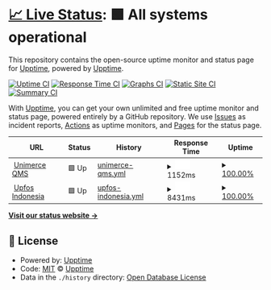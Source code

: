 # [📈 Live Status](https://upptime.github.io/upptime): <!--live status--> **🟩 All systems operational**

This repository contains the open-source uptime monitor and status page for [Upptime](https://upptime.js.org), powered by [Upptime](https://github.com/upptime/upptime).

[![Uptime CI](https://github.com/upptime/upptime/workflows/Uptime%20CI/badge.svg)](https://github.com/upptime/upptime/actions?query=workflow%3A%22Uptime+CI%22)
[![Response Time CI](https://github.com/upptime/upptime/workflows/Response%20Time%20CI/badge.svg)](https://github.com/upptime/upptime/actions?query=workflow%3A%22Response+Time+CI%22)
[![Graphs CI](https://github.com/upptime/upptime/workflows/Graphs%20CI/badge.svg)](https://github.com/upptime/upptime/actions?query=workflow%3A%22Graphs+CI%22)
[![Static Site CI](https://github.com/upptime/upptime/workflows/Static%20Site%20CI/badge.svg)](https://github.com/upptime/upptime/actions?query=workflow%3A%22Static+Site+CI%22)
[![Summary CI](https://github.com/upptime/upptime/workflows/Summary%20CI/badge.svg)](https://github.com/upptime/upptime/actions?query=workflow%3A%22Summary+CI%22)

With [Upptime](https://upptime.js.org), you can get your own unlimited and free uptime monitor and status page, powered entirely by a GitHub repository. We use [Issues](https://github.com/upptime/upptime/issues) as incident reports, [Actions](https://github.com/upptime/upptime/actions) as uptime monitors, and [Pages](https://upptime.github.io/upptime) for the status page.

<!--start: status pages-->
<!-- This summary is generated by Upptime (https://github.com/upptime/upptime) -->
<!-- Do not edit this manually, your changes will be overwritten -->
<!-- prettier-ignore -->
| URL | Status | History | Response Time | Uptime |
| --- | ------ | ------- | ------------- | ------ |
| <img alt="" src="https://icons.duckduckgo.com/ip3/qms.unimerce.id.ico" height="13"> [Unimerce QMS](https://qms.unimerce.id) | 🟩 Up | [unimerce-qms.yml](https://github.com/jourjet/upptime/commits/HEAD/history/unimerce-qms.yml) | <details><summary><img alt="Response time graph" src="./graphs/unimerce-qms/response-time-week.png" height="20"> 1152ms</summary><br><a href="https://upptime.github.io/upptime/history/unimerce-qms"><img alt="Response time 1223" src="https://img.shields.io/endpoint?url=https%3A%2F%2Fraw.githubusercontent.com%2Fjourjet%2Fupptime%2FHEAD%2Fapi%2Funimerce-qms%2Fresponse-time.json"></a><br><a href="https://upptime.github.io/upptime/history/unimerce-qms"><img alt="24-hour response time 977" src="https://img.shields.io/endpoint?url=https%3A%2F%2Fraw.githubusercontent.com%2Fjourjet%2Fupptime%2FHEAD%2Fapi%2Funimerce-qms%2Fresponse-time-day.json"></a><br><a href="https://upptime.github.io/upptime/history/unimerce-qms"><img alt="7-day response time 1152" src="https://img.shields.io/endpoint?url=https%3A%2F%2Fraw.githubusercontent.com%2Fjourjet%2Fupptime%2FHEAD%2Fapi%2Funimerce-qms%2Fresponse-time-week.json"></a><br><a href="https://upptime.github.io/upptime/history/unimerce-qms"><img alt="30-day response time 1213" src="https://img.shields.io/endpoint?url=https%3A%2F%2Fraw.githubusercontent.com%2Fjourjet%2Fupptime%2FHEAD%2Fapi%2Funimerce-qms%2Fresponse-time-month.json"></a><br><a href="https://upptime.github.io/upptime/history/unimerce-qms"><img alt="1-year response time 1223" src="https://img.shields.io/endpoint?url=https%3A%2F%2Fraw.githubusercontent.com%2Fjourjet%2Fupptime%2FHEAD%2Fapi%2Funimerce-qms%2Fresponse-time-year.json"></a></details> | <details><summary><a href="https://upptime.github.io/upptime/history/unimerce-qms">100.00%</a></summary><a href="https://upptime.github.io/upptime/history/unimerce-qms"><img alt="All-time uptime 99.67%" src="https://img.shields.io/endpoint?url=https%3A%2F%2Fraw.githubusercontent.com%2Fjourjet%2Fupptime%2FHEAD%2Fapi%2Funimerce-qms%2Fuptime.json"></a><br><a href="https://upptime.github.io/upptime/history/unimerce-qms"><img alt="24-hour uptime 100.00%" src="https://img.shields.io/endpoint?url=https%3A%2F%2Fraw.githubusercontent.com%2Fjourjet%2Fupptime%2FHEAD%2Fapi%2Funimerce-qms%2Fuptime-day.json"></a><br><a href="https://upptime.github.io/upptime/history/unimerce-qms"><img alt="7-day uptime 100.00%" src="https://img.shields.io/endpoint?url=https%3A%2F%2Fraw.githubusercontent.com%2Fjourjet%2Fupptime%2FHEAD%2Fapi%2Funimerce-qms%2Fuptime-week.json"></a><br><a href="https://upptime.github.io/upptime/history/unimerce-qms"><img alt="30-day uptime 100.00%" src="https://img.shields.io/endpoint?url=https%3A%2F%2Fraw.githubusercontent.com%2Fjourjet%2Fupptime%2FHEAD%2Fapi%2Funimerce-qms%2Fuptime-month.json"></a><br><a href="https://upptime.github.io/upptime/history/unimerce-qms"><img alt="1-year uptime 99.67%" src="https://img.shields.io/endpoint?url=https%3A%2F%2Fraw.githubusercontent.com%2Fjourjet%2Fupptime%2FHEAD%2Fapi%2Funimerce-qms%2Fuptime-year.json"></a></details>
| <img alt="" src="https://icons.duckduckgo.com/ip3/upfos.co.id.ico" height="13"> [Upfos Indonesia](https://upfos.co.id) | 🟩 Up | [upfos-indonesia.yml](https://github.com/jourjet/upptime/commits/HEAD/history/upfos-indonesia.yml) | <details><summary><img alt="Response time graph" src="./graphs/upfos-indonesia/response-time-week.png" height="20"> 8431ms</summary><br><a href="https://upptime.github.io/upptime/history/upfos-indonesia"><img alt="Response time 8318" src="https://img.shields.io/endpoint?url=https%3A%2F%2Fraw.githubusercontent.com%2Fjourjet%2Fupptime%2FHEAD%2Fapi%2Fupfos-indonesia%2Fresponse-time.json"></a><br><a href="https://upptime.github.io/upptime/history/upfos-indonesia"><img alt="24-hour response time 5286" src="https://img.shields.io/endpoint?url=https%3A%2F%2Fraw.githubusercontent.com%2Fjourjet%2Fupptime%2FHEAD%2Fapi%2Fupfos-indonesia%2Fresponse-time-day.json"></a><br><a href="https://upptime.github.io/upptime/history/upfos-indonesia"><img alt="7-day response time 8431" src="https://img.shields.io/endpoint?url=https%3A%2F%2Fraw.githubusercontent.com%2Fjourjet%2Fupptime%2FHEAD%2Fapi%2Fupfos-indonesia%2Fresponse-time-week.json"></a><br><a href="https://upptime.github.io/upptime/history/upfos-indonesia"><img alt="30-day response time 9691" src="https://img.shields.io/endpoint?url=https%3A%2F%2Fraw.githubusercontent.com%2Fjourjet%2Fupptime%2FHEAD%2Fapi%2Fupfos-indonesia%2Fresponse-time-month.json"></a><br><a href="https://upptime.github.io/upptime/history/upfos-indonesia"><img alt="1-year response time 8318" src="https://img.shields.io/endpoint?url=https%3A%2F%2Fraw.githubusercontent.com%2Fjourjet%2Fupptime%2FHEAD%2Fapi%2Fupfos-indonesia%2Fresponse-time-year.json"></a></details> | <details><summary><a href="https://upptime.github.io/upptime/history/upfos-indonesia">100.00%</a></summary><a href="https://upptime.github.io/upptime/history/upfos-indonesia"><img alt="All-time uptime 99.05%" src="https://img.shields.io/endpoint?url=https%3A%2F%2Fraw.githubusercontent.com%2Fjourjet%2Fupptime%2FHEAD%2Fapi%2Fupfos-indonesia%2Fuptime.json"></a><br><a href="https://upptime.github.io/upptime/history/upfos-indonesia"><img alt="24-hour uptime 100.00%" src="https://img.shields.io/endpoint?url=https%3A%2F%2Fraw.githubusercontent.com%2Fjourjet%2Fupptime%2FHEAD%2Fapi%2Fupfos-indonesia%2Fuptime-day.json"></a><br><a href="https://upptime.github.io/upptime/history/upfos-indonesia"><img alt="7-day uptime 100.00%" src="https://img.shields.io/endpoint?url=https%3A%2F%2Fraw.githubusercontent.com%2Fjourjet%2Fupptime%2FHEAD%2Fapi%2Fupfos-indonesia%2Fuptime-week.json"></a><br><a href="https://upptime.github.io/upptime/history/upfos-indonesia"><img alt="30-day uptime 100.00%" src="https://img.shields.io/endpoint?url=https%3A%2F%2Fraw.githubusercontent.com%2Fjourjet%2Fupptime%2FHEAD%2Fapi%2Fupfos-indonesia%2Fuptime-month.json"></a><br><a href="https://upptime.github.io/upptime/history/upfos-indonesia"><img alt="1-year uptime 99.05%" src="https://img.shields.io/endpoint?url=https%3A%2F%2Fraw.githubusercontent.com%2Fjourjet%2Fupptime%2FHEAD%2Fapi%2Fupfos-indonesia%2Fuptime-year.json"></a></details>

<!--end: status pages-->

[**Visit our status website →**](https://upptime.github.io/upptime)

## 📄 License

- Powered by: [Upptime](https://github.com/upptime/upptime)
- Code: [MIT](./LICENSE) © [Upptime](https://upptime.js.org)
- Data in the `./history` directory: [Open Database License](https://opendatacommons.org/licenses/odbl/1-0/)
